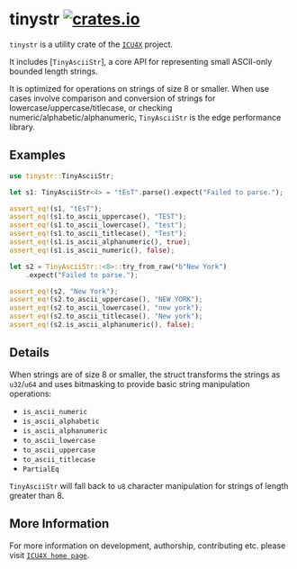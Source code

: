 # tinystr [![crates.io](https://img.shields.io/crates/v/tinystr)](https://crates.io/crates/tinystr)

`tinystr` is a utility crate of the [`ICU4X`] project.

It includes [`TinyAsciiStr`], a core API for representing small ASCII-only bounded length strings.

It is optimized for operations on strings of size 8 or smaller. When use cases involve comparison
and conversion of strings for lowercase/uppercase/titlecase, or checking
numeric/alphabetic/alphanumeric, `TinyAsciiStr` is the edge performance library.

## Examples

```rust
use tinystr::TinyAsciiStr;

let s1: TinyAsciiStr<4> = "tEsT".parse().expect("Failed to parse.");

assert_eq!(s1, "tEsT");
assert_eq!(s1.to_ascii_uppercase(), "TEST");
assert_eq!(s1.to_ascii_lowercase(), "test");
assert_eq!(s1.to_ascii_titlecase(), "Test");
assert_eq!(s1.is_ascii_alphanumeric(), true);
assert_eq!(s1.is_ascii_numeric(), false);

let s2 = TinyAsciiStr::<8>::try_from_raw(*b"New York")
    .expect("Failed to parse.");

assert_eq!(s2, "New York");
assert_eq!(s2.to_ascii_uppercase(), "NEW YORK");
assert_eq!(s2.to_ascii_lowercase(), "new york");
assert_eq!(s2.to_ascii_titlecase(), "New york");
assert_eq!(s2.is_ascii_alphanumeric(), false);
```

## Details

When strings are of size 8 or smaller, the struct transforms the strings as `u32`/`u64` and uses
bitmasking to provide basic string manipulation operations:
* `is_ascii_numeric`
* `is_ascii_alphabetic`
* `is_ascii_alphanumeric`
* `to_ascii_lowercase`
* `to_ascii_uppercase`
* `to_ascii_titlecase`
* `PartialEq`

`TinyAsciiStr` will fall back to `u8` character manipulation for strings of length greater than 8.

[`ICU4X`]: ../icu/index.html

## More Information

For more information on development, authorship, contributing etc. please visit [`ICU4X home page`](https://github.com/unicode-org/icu4x).
